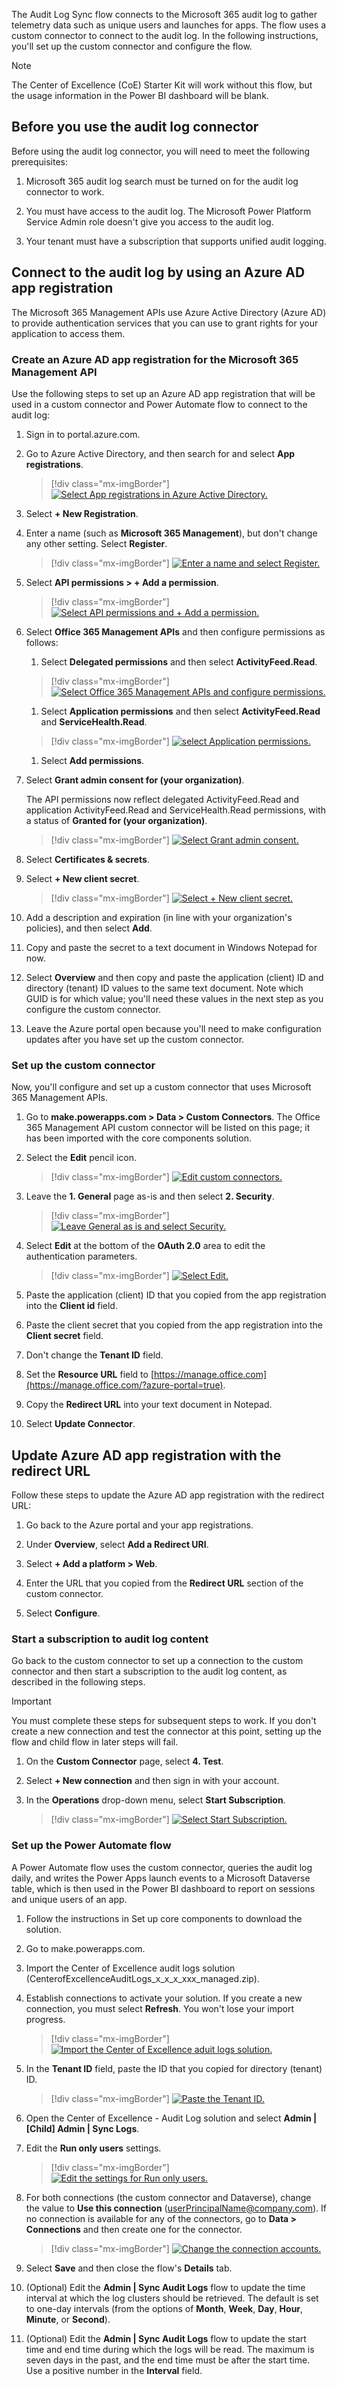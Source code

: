 The Audit Log Sync flow connects to the Microsoft 365 audit log to gather telemetry data such as unique users and launches for apps. The flow uses a custom connector to connect to the audit log. In the following instructions, you'll set up the custom connector and configure the flow.

> [!NOTE]
> The Center of Excellence (CoE) Starter Kit will work without this flow, but the usage information in the Power BI dashboard will be blank.

## Before you use the audit log connector

Before using the audit log connector, you will need to meet the following prerequisites:

1.  Microsoft 365 audit log search must be turned on for the audit log connector to work.

1.  You must have access to the audit log. The Microsoft Power Platform Service Admin role doesn't give you access to the audit log.

1.  Your tenant must have a subscription that supports unified audit logging.

## Connect to the audit log by using an Azure AD app registration

The Microsoft 365 Management APIs use Azure Active Directory (Azure AD) to provide authentication services that you can use to grant rights for your application to access them.

### Create an Azure AD app registration for the Microsoft 365 Management API

Use the following steps to set up an Azure AD app registration that will be used in a custom connector and Power Automate flow to connect to the audit log:

1.  Sign in to portal.azure.com.

1.  Go to Azure Active Directory, and then search for and select **App registrations**.

	> [!div class="mx-imgBorder"]
	> [![Select App registrations in Azure Active Directory.](../media/azure-app-registeration-ssm.png)](../media/azure-app-registeration-ssm.png#lightbox)

1.  Select **+ New Registration**.

1.  Enter a name (such as **Microsoft 365 Management**), but don't change any other setting. Select **Register**.

	> [!div class="mx-imgBorder"]
	> [![Enter a name and select Register.](../media/new-app-registeration-ss.png)](../media/new-app-register-ss.png#lightbox)

1.  Select **API permissions > + Add a permission**.

	> [!div class="mx-imgBorder"]
	> [![Select API permissions and + Add a permission.](../media/app-api-permission-ssm.png)](../media/app-api-permission-ssm.png#lightbox)

1.  Select **Office 365 Management APIs** and then configure permissions as follows:

    1.  Select **Delegated permissions** and then select **ActivityFeed.Read**.

	> [!div class="mx-imgBorder"]
	> [![Select Office 365 Management APIs and configure permissions.](../media/office-365-management-api-ssm.png)](../media/office-365-management-api-ssm.png#lightbox)

	1.  Select **Application permissions** and then select **ActivityFeed.Read** and **ServiceHealth.Read**.

	> [!div class="mx-imgBorder"]
	> [![select Application permissions.](../media/request-api-permissions-ssm.png)](../media/request-api-permissions-ssm.png#lightbox)

	1.  Select **Add permissions**.

1.  Select **Grant admin consent for (your organization)**.

    The API permissions now reflect delegated ActivityFeed.Read and application ActivityFeed.Read and ServiceHealth.Read permissions, with a status of **Granted for (your organization)**.

	> [!div class="mx-imgBorder"]
	> [![Select Grant admin consent.](../media/request-api-permissions-2-ssm.png)](../media/request-api-permissions-2-ssm.png#lightbox)

1.  Select **Certificates & secrets**.

1.  Select **+ New client secret**.

	> [!div class="mx-imgBorder"]
	> [![Select + New client secret.](../media/client-secret-ssm.png)](../media/client-secret-ssm.png#lightbox)

1. Add a description and expiration (in line with your organization's policies), and then select **Add**.

1. Copy and paste the secret to a text document in Windows Notepad for now.

1. Select **Overview** and then copy and paste the application (client) ID and directory (tenant) ID values to the same text document. Note which GUID is for which value; you'll need these values in the next step as you configure the custom connector.

1. Leave the Azure portal open because you'll need to make configuration updates after you have set up the custom connector.

### Set up the custom connector

Now, you'll configure and set up a custom connector that uses Microsoft 365 Management APIs.

1.  Go to **make.powerapps.com > Data > Custom Connectors**. The Office 365 Management API custom connector will be listed on this page; it has been imported with the core components solution.

1.  Select the **Edit** pencil icon.

	> [!div class="mx-imgBorder"]
	> [![Edit custom connectors.](../media/setup-custom-connector-ssm.png)](../media/setup-custom-connector-ssm.png#lightbox)

1.  Leave the **1. General** page as-is and then select **2. Security**.

	> [!div class="mx-imgBorder"]
	> [![Leave General as is and select Security.](../media/custom-connector-general-ssm.png)](../media/custom-connector-general-ssm.png#lightbox)

1.  Select **Edit** at the bottom of the **OAuth 2.0** area to edit the authentication parameters.

	> [!div class="mx-imgBorder"]
	> [![Select Edit.](../media/custom-connector-security-ssm.png)](../media/custom-connector-security-ssm.png#lightbox)

1.  Paste the application (client) ID that you copied from the app registration into the **Client id** field.

1.  Paste the client secret that you copied from the app registration into the **Client secret** field.

1.  Don't change the **Tenant ID** field.

1.  Set the **Resource URL** field to [https://manage.office.com](https://manage.office.com/?azure-portal=true).

1.  Copy the **Redirect URL** into your text document in Notepad.

1. Select **Update Connector**.

## Update Azure AD app registration with the redirect URL

Follow these steps to update the Azure AD app registration with the redirect URL:

1.  Go back to the Azure portal and your app registrations.

1.  Under **Overview**, select **Add a Redirect URI**.

1.  Select **+ Add a platform > Web**.

1.  Enter the URL that you copied from the **Redirect URL** section of the custom connector.

1.  Select **Configure**.

### Start a subscription to audit log content

Go back to the custom connector to set up a connection to the custom connector and then start a subscription to the audit log content, as described in the following steps.

> [!IMPORTANT] 
> You must complete these steps for subsequent steps to work. If you don't create a new connection and test the connector at this point, setting up the flow and child flow in later steps will fail.

1.  On the **Custom Connector** page, select **4. Test**.

1.  Select **+ New connection** and then sign in with your account.

1.  In the **Operations** drop-down menu, select **Start Subscription**.

	> [!div class="mx-imgBorder"]
	> [![Select Start Subscription.](../media/start-subscription-ssm.png)](../media/start-subscription-ssm.png#lightbox)

### Set up the Power Automate flow

A Power Automate flow uses the custom connector, queries the audit log daily, and writes the Power Apps launch events to a Microsoft Dataverse table, which is then used in the Power BI dashboard to report on sessions and unique users of an app.

1.  Follow the instructions in Set up core components to download the solution.

1.  Go to make.powerapps.com.

1.  Import the Center of Excellence audit logs solution (CenterofExcellenceAuditLogs_x_x_x_xxx_managed.zip).

1.  Establish connections to activate your solution. If you create a new connection, you must select **Refresh**. You won't lose your import progress.

	> [!div class="mx-imgBorder"]
	> [![Import the Center of Excellence aduit logs solution.](../media/import-audit-logs-solution-ss.png)](../media/import-audit-logs-solution-ss.png#lightbox)

1.  In the **Tenant ID** field, paste the ID that you copied for directory (tenant) ID.

	> [!div class="mx-imgBorder"]
	> [![Paste the Tenant ID.](../media/import-audit-logs-solution-azure-active-directory-id-ss.png)](../media/import-audit-logs-solution-azure-active-directory-id-ss.png#lightbox)

1.  Open the Center of Excellence - Audit Log solution and select **Admin | [Child] Admin | Sync Logs**.

1.  Edit the **Run only users** settings.

	> [!div class="mx-imgBorder"]
	> [![Edit the settings for Run only users.](../media/child-admin-sync-logs-flow-ssm.png)](../media/child-admin-sync-logs-flow-ssm.png#lightbox)

1.  For both connections (the custom connector and Dataverse), change the value to **Use this connection** (userPrincipalName@company.com). If no connection is available for any of the connectors, go to **Data > Connections** and then create one for the connector.

	> [!div class="mx-imgBorder"]
	> [![Change the connection accounts.](../media/change-connection-acounts-ss.png)](../media/change-connection-acounts-ss.png#lightbox)

1.  Select **Save** and then close the flow's **Details** tab.

1. (Optional) Edit the **Admin | Sync Audit Logs** flow to update the time interval at which the log clusters should be retrieved. The default is set to one-day intervals (from the options of **Month**, **Week**, **Day**, **Hour**, **Minute**, or **Second**).

1. (Optional) Edit the **Admin | Sync Audit Logs** flow to update the start time and end time during which the logs will be read. The maximum is seven days in the past, and the end time must be after the start time. Use a positive number in the **Interval** field.
